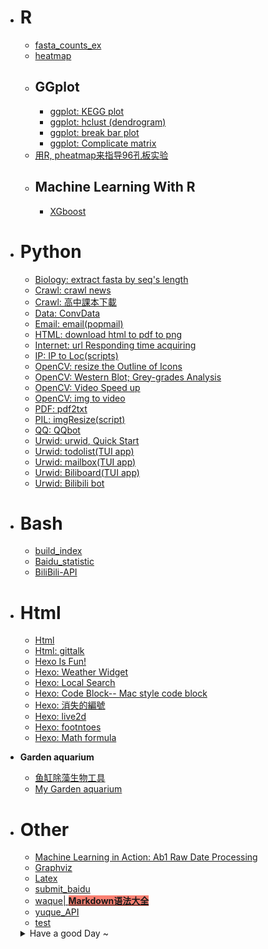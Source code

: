 - # R
  - [fasta_counts_ex](fasta_counts_ex.html)
  - [heatmap](heatmap.html)
  - ## GGplot
    - [ggplot: KEGG plot](ggplot_KEGG.html)
    - [ggplot: hclust (dendrogram)](ggplot_hclust.html)
    - [ggplot: break bar plot](ggplot_split.html)
    - [ggplot: Complicate matrix](ggplot_NRPlot.html)
  - [用R, pheatmap来指导96孔板实验](R_Plate_tricks.html)
  - ## Machine Learning With R
    - [XGboost](R_XGboost.html)
- # Python
  - [Biology: extract fasta by seq's length](python_seqlen.html)
  - [Crawl: crawl news](Python-crawl_news.html)
  - [Crawl: 高中課本下載](Python_cw_book.html)
  - [Data:  ConvData](ConvData_python.html)
  - [Email: email(popmail)](Python_email.html)
  - [HTML:  download html to pdf to png](Python_down_ht2pdf2png.html)
  - [Internet:  url Responding time acquiring](Py_url_Rtime.html)
  - [IP:  IP to Loc(scripts)](Python_IP_Loc.html)
  - [OpenCV:  resize the Outline of Icons](Python-resizeOutline.html)
  - [OpenCV:  Western Blot; Grey-grades Analysis](Python_WBA.html)
  - [OpenCV:  Video Speed up](Py_openCV_speed.html)
  - [OpenCV:  img to video](Py_img2video.html)
  - [PDF: pdf2txt](pdf2txt.html)
  - [PIL: imgResize(script)](Python_imgResize.html)
  - [QQ:  QQbot](Python-QQbot.html)
  - [Urwid: urwid, Quick Start](Python-urwid-Quick.html)
  - [Urwid: todolist(TUI app)](Python_todolist.html)
  - [Urwid: mailbox(TUI app)](Python-TUI-mailbox.html)
  - [Urwid: Biliboard(TUI app)](Urwid-Biliboard.html)
  - [Urwid: Bilibili bot](Python_Bilibot.html)
- # Bash
  - [build_index](build_index.html)
  - [Baidu_statistic](Baidu_statistic.html)
  - [BiliBili-API](BiliBili-API.html)
- # Html
  - [Html](Html.html)
  - [Html: gittalk](Html_gittalk.html)
  - [Hexo Is Fun!](Hexo_gitpage.html)
  - [Hexo: Weather Widget](Hexo_widget_weather.html)
  - [Hexo: Local Search](Hexo_search.html)
  - [Hexo: Code Block-- Mac style code block](Hexo_code.html)
  - [Hexo: 消失的編號](Hexo_list.html)
  - [Hexo: live2d](Hexo_live2d.html)
  - [Hexo: footntoes](Hexo_footnotes.html)
  - [Hexo: Math formula](Hexo_math.html)
- **Garden aquarium**
  - [鱼缸除藻生物工具](tank_notes.html)
  - [My Garden aquarium](tank1.html)
- # Other
  - [Machine Learning in Action: Ab1 Raw Date Processing](R_abi_re.html)
  - [Graphviz](Graphviz.html)
  - [Latex](Latex.html)
  - [submit_baidu](submit_baidu.html)
  - [waque| <span style="background:salmon">**Markdown语法大全**</span>](waque.html)
  - [yuque_API](yuque_API.html)
  - [test](test.html)


  <details  >
  <summary>Have a good Day ~ </summary>
  <li>
    <a href="Post_1.html">= =; My bad 2020/6/22</a>
  </li>
  <li>
    <a href="Post_2.html">When I want to die 2020/7/14</a>
  </li>
  </details>

  <style type='text/css'>
  nav a {
    display: block;
  }
  summary {
    cursor: pointer;
  }
  summary::-webkit-details-marker {
    display: none;
  }
  </style>
